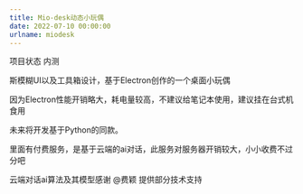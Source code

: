 ```yaml
---
title: Mio-desk动态小玩偶
date: 2022-07-10 00:00:00
urlname: miodesk
---
```


项目状态 内测

斯模糊UI以及工具箱设计，基于Electron创作的一个桌面小玩偶

因为Electron性能开销略大，耗电量较高，不建议给笔记本使用，建议挂在台式机食用

未来将开发基于Python的同款。

里面有付费服务，是基于云端的ai对话，此服务对服务器开销较大，小小收费不过分吧

云端对话ai算法及其模型感谢 @费颖 提供部分技术支持

